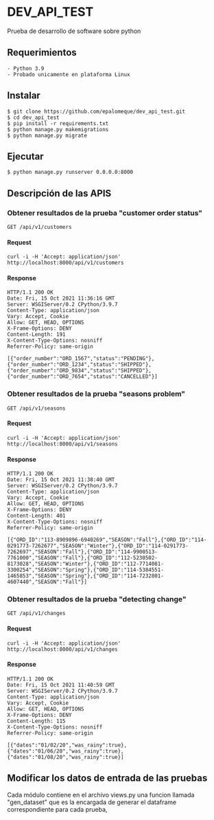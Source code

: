 # DEV_API_TEST

Prueba de desarrollo de software sobre python

## Requerimientos
    - Python 3.9
    - Probado unicamente en plataforma Linux

## Instalar 
    $ git clone https://github.com/epalomeque/dev_api_test.git
    $ cd dev_api_test 
    $ pip install -r requirements.txt
    $ python manage.py makemigrations
    $ python manage.py migrate

## Ejecutar
    $ python manage.py runserver 0.0.0.0:8000    

## Descripción de las APIS
### Obtener resultados de la prueba "customer order status"
    GET /api/v1/customers
#### Request
    curl -i -H 'Accept: application/json' http://localhost:8000/api/v1/customers
#### Response
    HTTP/1.1 200 OK
    Date: Fri, 15 Oct 2021 11:36:16 GMT
    Server: WSGIServer/0.2 CPython/3.9.7
    Content-Type: application/json
    Vary: Accept, Cookie
    Allow: GET, HEAD, OPTIONS
    X-Frame-Options: DENY
    Content-Length: 191
    X-Content-Type-Options: nosniff
    Referrer-Policy: same-origin
    
    [{"order_number":"ORD_1567","status":"PENDING"},{"order_number":"ORD_1234","status":"SHIPPED"},{"order_number":"ORD_9834","status":"SHIPPED"},{"order_number":"ORD_7654","status":"CANCELLED"}]


### Obtener resultados de la prueba "seasons problem"
    GET /api/v1/seasons
#### Request
    curl -i -H 'Accept: application/json' http://localhost:8000/api/v1/seasons
#### Response
    HTTP/1.1 200 OK
    Date: Fri, 15 Oct 2021 11:38:40 GMT
    Server: WSGIServer/0.2 CPython/3.9.7
    Content-Type: application/json
    Vary: Accept, Cookie
    Allow: GET, HEAD, OPTIONS
    X-Frame-Options: DENY
    Content-Length: 401
    X-Content-Type-Options: nosniff
    Referrer-Policy: same-origin
    
    [{"ORD_ID":"113-8909896-6940269","SEASON":"Fall"},{"ORD_ID":"114-0291773-7262677","SEASON":"Winter"},{"ORD_ID":"114-0291773-7262697","SEASON":"Fall"},{"ORD_ID":"114-9900513-7761000","SEASON":"Fall"},{"ORD_ID":"112-5230502-8173028","SEASON":"Winter"},{"ORD_ID":"112-7714081-3300254","SEASON":"Spring"},{"ORD_ID":"114-5384551-1465853","SEASON":"Spring"},{"ORD_ID":"114-7232801-4607440","SEASON":"Fall"}]
    
### Obtener resultados de la prueba "detecting change"
    GET /api/v1/changes
#### Request
    curl -i -H 'Accept: application/json' http://localhost:8000/api/v1/changes
#### Response
    HTTP/1.1 200 OK
    Date: Fri, 15 Oct 2021 11:40:59 GMT
    Server: WSGIServer/0.2 CPython/3.9.7
    Content-Type: application/json
    Vary: Accept, Cookie
    Allow: GET, HEAD, OPTIONS
    X-Frame-Options: DENY
    Content-Length: 115
    X-Content-Type-Options: nosniff
    Referrer-Policy: same-origin
    
    [{"dates":"01/02/20","was_rainy":true},{"dates":"01/06/20","was_rainy":true},{"dates":"01/08/20","was_rainy":true}]
    
## Modificar los datos de entrada de las pruebas
Cada módulo contiene en el archivo views.py una funcion llamada "gen_dataset" que es la encargada de generar 
el dataframe correspondiente para cada prueba,  
